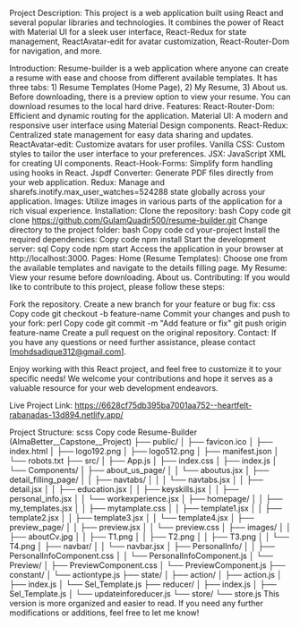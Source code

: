 Project Description:
This project is a web application built using React and several popular libraries and technologies. It combines the power of React with Material UI for a sleek user interface, React-Redux for state management, ReactAvatar-edit for avatar customization, React-Router-Dom for navigation, and more.

Introduction:
Resume-builder is a web application where anyone can create a resume with ease and choose from different available templates.
It has three tabs: 1) Resume Templates (Home Page), 2) My Resume, 3) About us.
Before downloading, there is a preview option to view your resume.
You can download resumes to the local hard drive.
Features:
React-Router-Dom: Efficient and dynamic routing for the application.
Material UI: A modern and responsive user interface using Material Design components.
React-Redux: Centralized state management for easy data sharing and updates.
ReactAvatar-edit: Customize avatars for user profiles.
Vanilla CSS: Custom styles to tailor the user interface to your preferences.
JSX: JavaScript XML for creating UI components.
React-Hook-Forms: Simplify form handling using hooks in React.
Jspdf Converter: Generate PDF files directly from your web application.
Redux: Manage and sharefs.inotify.max_user_watches=524288
 state globally across your application.
Images: Utilize images in various parts of the application for a rich visual experience.
Installation:
Clone the repository:
bash
Copy code
git clone https://github.com/GulamQuadir500/resume-builder.git
Change directory to the project folder:
bash
Copy code
cd your-project
Install the required dependencies:
Copy code
npm install
Start the development server:
sql
Copy code
npm start
Access the application in your browser at http://localhost:3000.
Pages:
Home (Resume Templates): Choose one from the available templates and navigate to the details filling page.
My Resume: View your resume before downloading.
About us.
Contributing:
If you would like to contribute to this project, please follow these steps:

Fork the repository.
Create a new branch for your feature or bug fix:
css
Copy code
git checkout -b feature-name
Commit your changes and push to your fork:
perl
Copy code
git commit -m "Add feature or fix"
git push origin feature-name
Create a pull request on the original repository.
Contact:
If you have any questions or need further assistance, please contact [mohdsadique312@gmail.com].

Enjoy working with this React project, and feel free to customize it to your specific needs! We welcome your contributions and hope it serves as a valuable resource for your web development endeavors.

Live Project Link: https://6628cf75db395ba7001aa752--heartfelt-rabanadas-13d894.netlify.app/

Project Structure:
scss
Copy code
Resume-Builder (AlmaBetter__Capstone__Project)
├── public/
│   ├── favicon.ico
│   ├── index.html
│   ├── logo192.png
│   ├── logo512.png
│   ├── manifest.json
│   └── robots.txt
├── src/
│   ├── App.js
│   ├── index.css
│   ├── index.js
│   └── Components/
│       ├── about_us_page/
│       │   └── aboutus.jsx
│       ├── detail_filling_page/
│       │   ├── navtabs/
│       │   │   └── navtabs.jsx
│       │   ├── detail.jsx
│       │   ├── education.jsx
│       │   ├── keyskills.jsx
│       │   ├── personal_info.jsx
│       │   └── workexperience.jsx
│       ├── homepage/
│       │   ├── my_templates.jsx
│       │   ├── mytamplate.css
│       │   ├── template1.jsx
│       │   ├── template2.jsx
│       │   ├── template3.jsx
│       │   └── template4.jsx
│       ├── preview_page/
│       │   ├── preview.jsx
│       │   └── preview.css
│       ├── images/
│       │   ├── aboutCv.jpg
│       │   ├── T1.png
│       │   ├── T2.png
│       │   ├── T3.png
│       │   └── T4.png
│       ├── navbar/
│       │   └── navbar.jsx
│       ├── PersonalInfo/
│       │   ├── PersonalInfoComponent.css
│       │   └── PersonalInfoComponent.js
│       └── Preview/
│           ├── PreviewComponent.css
│           └── PreviewComponent.js
├── constant/
│   └── actiontype.js
├── state/
│   ├── action/
│   ├── action.js
│   ├── index.js
│   └── Sel_Template.js
├── reducer/
│   ├── index.js
│   ├── Sel_Template.js
│   └── updateinforeducer.js
└── store/
    └── store.js
This version is more organized and easier to read. If you need any further modifications or additions, feel free to let me know!